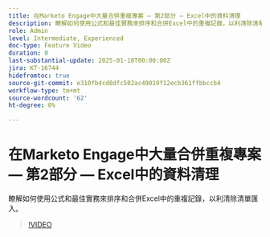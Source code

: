 ```yaml
---
title: 在Marketo Engage中大量合併重複專案 — 第2部分 — Excel中的資料清理
description: 瞭解如何使用公式和最佳實務來排序和合併Excel中的重複記錄，以利清除清單匯入。
role: Admin
level: Intermediate, Experienced
doc-type: Feature Video
duration: 0
last-substantial-update: 2025-01-10T00:00:00Z
jira: KT-16744
hidefromtoc: true
source-git-commit: e310fb4cd8dfc502ac49019f12ecb361ffbbccb4
workflow-type: tm+mt
source-wordcount: '62'
ht-degree: 0%

---
```



# 在Marketo Engage中大量合併重複專案 — 第2部分 — Excel中的資料清理

瞭解如何使用公式和最佳實務來排序和合併Excel中的重複記錄，以利清除清單匯入。

>[!VIDEO](https://video.tv.adobe.com/v/3429492/?learn=on&enablevpops)
